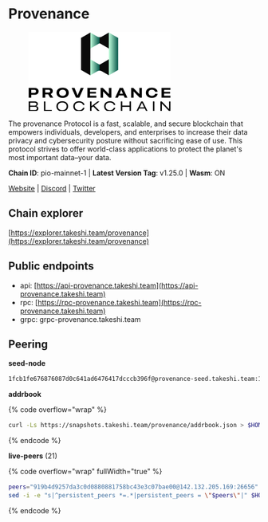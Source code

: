 # Provenance

<figure><img src="https://github.com/takeshi-val/Logo/raw/main/provenanced_logo_name.png" alt=""><figcaption></figcaption></figure>

The provenance Protocol is a fast, scalable, and secure blockchain that empowers individuals, developers, and enterprises to increase their data privacy and cybersecurity posture without sacrificing ease of use. This protocol strives to offer world-class applications to protect the planet's most important data–your data.

**Chain ID**: pio-mainnet-1 | **Latest Version Tag**: v1.25.0 | **Wasm**: ON

[Website](https://provenance.io) | [Discord](https://discord.gg/kNZC8nwCFP) | [Twitter](https://twitter.com/provenancefdn)

## Chain explorer

[https://explorer.takeshi.team/provenance](https://explorer.takeshi.team/provenance)

## Public endpoints

* api: [https://api-provenance.takeshi.team](https://api-provenance.takeshi.team)
* rpc: [https://rpc-provenance.takeshi.team](https://rpc-provenance.takeshi.team)
* grpc:  grpc-provenance.takeshi.team

## Peering

**seed-node**

```bash
1fcb1fe676876087d0c641ad6476417dcccb396f@provenance-seed.takeshi.team:10656
```

**addrbook**

{% code overflow="wrap" %}
```bash
curl -Ls https://snapshots.takeshi.team/provenance/addrbook.json > $HOME/.provenance/config/addrbook.json
```
{% endcode %}

**live-peers** (21)

{% code overflow="wrap" fullWidth="true" %}
```bash
peers="919b4d9257da3c0d0880881758bc43e3c07bae00@142.132.205.169:26656"
sed -i -e "s|^persistent_peers *=.*|persistent_peers = \"$peers\"|" $HOME/.provenance/config/config.toml
```
{% endcode %}
